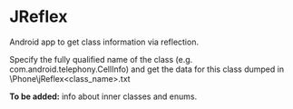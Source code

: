 JReflex
=======

Android app to get class information via reflection.

Specify the fully qualified name of the class (e.g. com.android.telephony.CellInfo) and get the data for this class dumped in \Phone\jReflex\<class_name>.txt

**To be added:** info about inner classes and enums.
